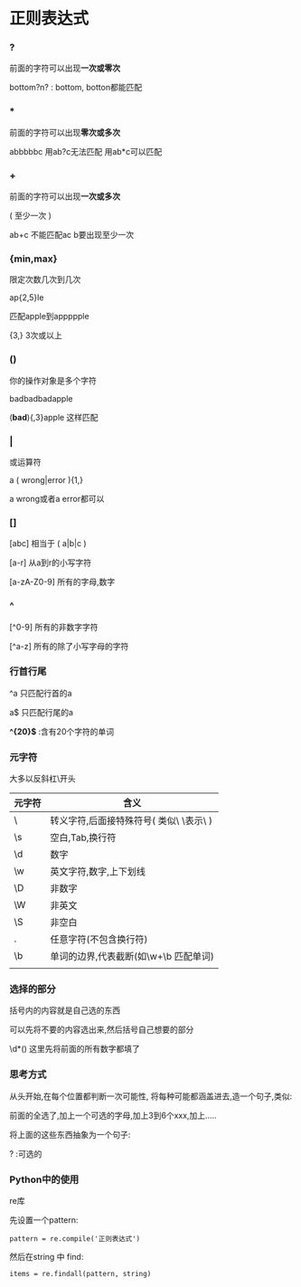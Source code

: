 # 正则表达式

### ?

前面的字符可以出现**一次或零次**

bottom?n?    : bottom, botton都能匹配

### *

前面的字符可以出现**零次或多次**

abbbbbc  用ab?c无法匹配  用ab*c可以匹配

### +

前面的字符可以出现**一次或多次**

( 至少一次 )

ab+c    不能匹配ac  b要出现至少一次

### {min,max}

限定次数几次到几次

ap{2,5}le

匹配apple到appppple

{3,} 3次或以上

### ()

你的操作对象是多个字符

badbadbadapple

(**bad**){,3}apple   这样匹配

### |

或运算符

a ( wrong|error ){1,}

a wrong或者a error都可以

### []

[abc] 相当于 ( a|b|c )

[a-r] 从a到r的小写字符

[a-zA-Z0-9] 所有的字母,数字

### ^

[^0-9] 所有的非数字字符

[^a-z] 所有的除了小写字母的字符

### 行首行尾

^a  只匹配行首的a

a$ 只匹配行尾的a

**^{20}$** :含有20个字符的单词

### 元字符

大多以反斜杠\开头

| 元字符 | 含义                                    |
| ------ | --------------------------------------- |
| \      | 转义字符,后面接特殊符号( 类似\ \表示\ ) |
| \s     | 空白,Tab,换行符                         |
| \d     | 数字                                    |
| \w     | 英文字符,数字,上下划线                  |
| \D     | 非数字                                  |
| \W     | 非英文                                  |
| \S     | 非空白                                  |
| .      | 任意字符(不包含换行符)                  |
| \b     | 单词的边界,代表截断(如\w+\b 匹配单词)   |
|        |                                         |

### 选择的部分

括号内的内容就是自己选的东西

可以先将不要的内容选出来,然后括号自己想要的部分

\d*()      这里先将前面的所有数字都填了



### 思考方式

从头开始,在每个位置都判断一次可能性, 将每种可能都涵盖进去,造一个句子,类似:

前面的全选了,加上一个可选的字母,加上3到6个xxx,加上.....

将上面的这些东西抽象为一个句子:

? :可选的 





### Python中的使用

re库

先设置一个pattern:

```
pattern = re.compile('正则表达式')
```

然后在string 中 find:

```
items = re.findall(pattern, string)
```